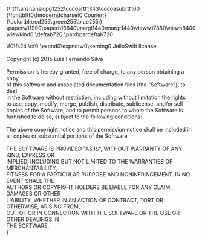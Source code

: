 {\rtf1\ansi\ansicpg1252\cocoartf1343\cocoasubrtf160
{\fonttbl\f0\fmodern\fcharset0 Courier;}
{\colortbl;\red255\green255\blue255;}
\paperw11900\paperh16840\margl1440\margr1440\vieww17380\viewh8400\viewkind0
\deftab720
\pard\pardeftab720

\f0\fs24 \cf0 \expnd0\expndtw0\kerning0
JelloSwift license\
\
Copyright (c) 2015 Luiz Fernando Silva\
\
Permission is hereby granted, free of charge, to any person obtaining a copy\
of this software and associated documentation files (the "Software"), to deal\
in the Software without restriction, including without limitation the rights\
to use, copy, modify, merge, publish, distribute, sublicense, and/or sell\
copies of the Software, and to permit persons to whom the Software is\
furnished to do so, subject to the following conditions:\
\
The above copyright notice and this permission notice shall be included in\
all copies or substantial portions of the Software.\
\
THE SOFTWARE IS PROVIDED "AS IS", WITHOUT WARRANTY OF ANY KIND, EXPRESS OR\
IMPLIED, INCLUDING BUT NOT LIMITED TO THE WARRANTIES OF MERCHANTABILITY,\
FITNESS FOR A PARTICULAR PURPOSE AND NONINFRINGEMENT. IN NO EVENT SHALL THE\
AUTHORS OR COPYRIGHT HOLDERS BE LIABLE FOR ANY CLAIM, DAMAGES OR OTHER\
LIABILITY, WHETHER IN AN ACTION OF CONTRACT, TORT OR OTHERWISE, ARISING FROM,\
OUT OF OR IN CONNECTION WITH THE SOFTWARE OR THE USE OR OTHER DEALINGS IN\
THE SOFTWARE.\
}